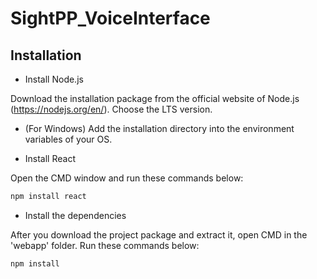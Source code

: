# SightPP_VoiceInterface

## Installation
+ Install Node.js

Download the installation package from the official website of Node.js (https://nodejs.org/en/). 
Choose the LTS version. 

+ (For Windows) Add the installation directory into the environment variables of your OS.


+ Install React

Open the CMD window and run these commands below:
```bash
npm install react
```

+ Install the dependencies

After you download the project package and extract it, open CMD in the 'webapp' folder. 
Run these commands below:
```bash
npm install
```